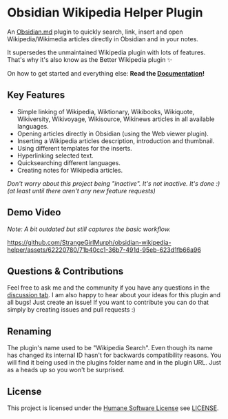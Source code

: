 # Obsidian Wikipedia Helper Plugin

An [Obsidian.md](https://obsidian.md/) plugin to quickly search, link, insert and open Wikipedia/Wikimedia articles directly in Obsidian and in your notes.

It supersedes the unmaintained Wikipedia plugin with lots of features. That's why it's also know as the Better Wikipedia plugin ✨

On how to get started and everything else: **Read the [Documentation](https://strangegirlmurph.github.io/obsidian-wikipedia-helper/)!**

## Key Features

- Simple linking of Wikipedia, Wiktionary, Wikibooks, Wikiquote, Wikiversity, Wikivoyage, Wikisource, Wikinews articles in all available languages.
- Opening articles directly in Obsidian (using the Web viewer plugin).
- Inserting a Wikipedia articles description, introduction and thumbnail.
- Using different templates for the inserts.
- Hyperlinking selected text.
- Quicksearching different languages.
- Creating notes for Wikipedia articles.

_Don't worry about this project being "inactive". It's not inactive. It's done :)  
(at least until there aren't any new feature requests)_

## Demo Video

_Note: A bit outdated but still captures the basic workflow._

<https://github.com/StrangeGirlMurph/obsidian-wikipedia-helper/assets/62220780/71b40cc1-36b7-491d-95eb-623d1fb66a96>

## Questions & Contributions

Feel free to ask me and the community if you have any questions in the [discussion tab](https://github.com/StrangeGirlMurph/obsidian-wikipedia-helper/discussions). I am also happy to hear about your ideas for this plugin and all bugs! Just create an issue! If you want to contribute you can do that simply by creating issues and pull requests :)

## Renaming

The plugin's name used to be "Wikipedia Search". Even though its name has changed its internal ID hasn't for backwards compatibility reasons. You will find it being used in the plugins folder name and in the plugin URL. Just as a heads up so you won't be surprised.  

## License

This project is licensed under the [Humane Software License](https://github.com/StrangeGirlMurph/The-Humane-Software-License) see [LICENSE](LICENSE).
